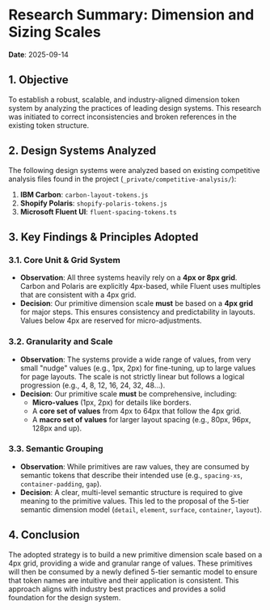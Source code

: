 # Research Summary: Dimension and Sizing Scales

**Date**: 2025-09-14

## 1. Objective

To establish a robust, scalable, and industry-aligned dimension token system by analyzing the practices of leading design systems. This research was initiated to correct inconsistencies and broken references in the existing token structure.

## 2. Design Systems Analyzed

The following design systems were analyzed based on existing competitive analysis files found in the project (`_private/competitive-analysis/`):

1.  **IBM Carbon**: `carbon-layout-tokens.js`
2.  **Shopify Polaris**: `shopify-polaris-tokens.js`
3.  **Microsoft Fluent UI**: `fluent-spacing-tokens.ts`

## 3. Key Findings & Principles Adopted

### 3.1. Core Unit & Grid System

-   **Observation**: All three systems heavily rely on a **4px or 8px grid**. Carbon and Polaris are explicitly 4px-based, while Fluent uses multiples that are consistent with a 4px grid.
-   **Decision**: Our primitive dimension scale **must** be based on a **4px grid** for major steps. This ensures consistency and predictability in layouts. Values below 4px are reserved for micro-adjustments.

### 3.2. Granularity and Scale

-   **Observation**: The systems provide a wide range of values, from very small "nudge" values (e.g., 1px, 2px) for fine-tuning, up to large values for page layouts. The scale is not strictly linear but follows a logical progression (e.g., 4, 8, 12, 16, 24, 32, 48...).
-   **Decision**: Our primitive scale **must** be comprehensive, including:
    -   **Micro-values** (1px, 2px) for details like borders.
    -   A **core set of values** from 4px to 64px that follow the 4px grid.
    -   A **macro set of values** for larger layout spacing (e.g., 80px, 96px, 128px and up).

### 3.3. Semantic Grouping

-   **Observation**: While primitives are raw values, they are consumed by semantic tokens that describe their intended use (e.g., `spacing-xs`, `container-padding`, `gap`).
-   **Decision**: A clear, multi-level semantic structure is required to give meaning to the primitive values. This led to the proposal of the 5-tier semantic dimension model (`detail`, `element`, `surface`, `container`, `layout`).

## 4. Conclusion

The adopted strategy is to build a new primitive dimension scale based on a 4px grid, providing a wide and granular range of values. These primitives will then be consumed by a newly defined 5-tier semantic model to ensure that token names are intuitive and their application is consistent. This approach aligns with industry best practices and provides a solid foundation for the design system.
